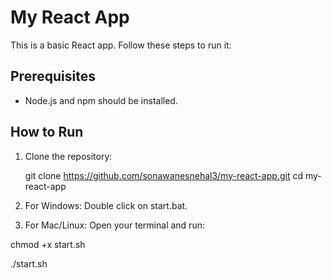 # My React App

This is a basic React app. Follow these steps to run it:

## Prerequisites

- Node.js and npm should be installed.

## How to Run

1. Clone the repository:

   git clone https://github.com/sonawanesnehal3/my-react-app.git
   cd my-react-app

2. For Windows:
Double click on start.bat.

3. For Mac/Linux:
Open your terminal and run:

chmod +x start.sh

./start.sh
